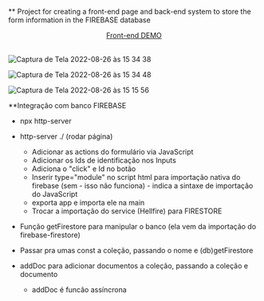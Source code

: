 ** Project for creating a front-end page and back-end system to store the form information in the FIREBASE database

<div align="center">
   <a href="https://mundo-invertido-adrianalatorre.netlify.app/" target="_blank">Front-end DEMO</a>
   </div>
   <br/>

![Captura de Tela 2022-08-26 às 15 34 38](https://user-images.githubusercontent.com/101880897/186973659-fb3cc43c-ecc0-42d6-a057-63fbc9559140.png)

![Captura de Tela 2022-08-26 às 15 34 48](https://user-images.githubusercontent.com/101880897/186973679-e233c03f-77bd-4d02-b028-fe5bc7c2329c.png)

![Captura de Tela 2022-08-26 às 15 15 56](https://user-images.githubusercontent.com/101880897/186973696-b84e22ec-cb9b-4530-84bb-d1a6143638fa.png)

\*\*Integração com banco FIREBASE

-   npx http-server

*   http-server ./ (rodar página)

    -   Adicionar as actions do formulário via JavaScript
    -   Adicionar os Ids de identificação nos Inputs
    -   Adiciona o "click" e Id no botão
    -   Inserir type="module" no script html para importação nativa do firebase (sem - isso não funciona) - indica a sintaxe de importação do JavaScript
    -   exporta app e importa ele na main
    -   Trocar a importação do service (Hellfire) para FIRESTORE

*   Função getFirestore para manipular o banco (ela vem da importação do firebase-firestore)
*   Passar pra umas const a coleção, passando o nome e (db)getFirestore
*   addDoc para adicionar documentos a coleção, passando a coleção e documento
    -   addDoc é funcão assíncrona
